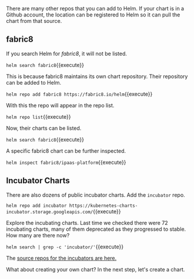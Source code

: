 There are many other repos that you can add to Helm. If your chart is in a Github account, the location can be registered to Helm so it can pull the chart from that source.

## fabric8 ##

If you search Helm for _fabric8_, it will not be listed.

`helm search fabric8`{{execute}}

This is because fabric8 maintains its own chart repository. Their repository can be added to Helm.

`helm repo add fabric8 https://fabric8.io/helm`{{execute}}

With this the repo will appear in the repo list.

`helm repo list`{{execute}}

Now, their charts can be listed.

`helm search fabric8`{{execute}}

A specific fabric8 chart can be further inspected.

`helm inspect fabric8/ipaas-platform`{{execute}}

## Incubator Charts ##

There are also dozens of public incubator charts. Add the `incubator` repo.

`helm repo add incubator https://kubernetes-charts-incubator.storage.googleapis.com/`{{execute}}

Explore the incubating charts. Last time we checked there were 72 incubating charts, many of them deprecated as they progressed to stable. How many are there now?

`helm search | grep -c 'incubator/'`{{execute}}

The [source repos for the incubators are here.](https://github.com/helm/charts/tree/master/incubator)

What about creating your own chart? In the next step, let's create a chart.
